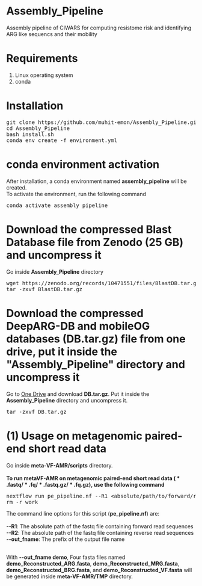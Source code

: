 # Assembly_Pipeline
Assembly pipeline of CIWARS for computing resistome risk and identifying ARG like sequencs and their mobility
# Requirements
<ol>
  <li>Linux operating system</li>
  <li>conda</li>
</ol>

# Installation
<pre>
git clone https://github.com/muhit-emon/Assembly_Pipeline.git
cd Assembly_Pipeline
bash install.sh
conda env create -f environment.yml
</pre>
# conda environment activation
After installation, a conda environment named <b>assembly_pipeline</b> will be created.<br>
To activate the environment, run the following command <br>
<pre>
conda activate assembly_pipeline
</pre>
# Download the compressed Blast Database file from Zenodo (25 GB) and uncompress it
Go inside <b>Assembly_Pipeline</b> directory
<pre>
wget https://zenodo.org/records/10471551/files/BlastDB.tar.gz
tar -zxvf BlastDB.tar.gz
</pre>

# Download the compressed DeepARG-DB and mobileOG databases (DB.tar.gz) file from one drive, put it inside the "Assembly_Pipeline" directory and uncompress it
Go to <a href="https://virginiatech-my.sharepoint.com/:u:/g/personal/muhitemon_vt_edu/EQjIpLhOmMVFotPRDiK5Id0BGQFVSVVbyEWOmRWiz-rYUA">One Drive</a> and download <b>DB.tar.gz</b>. Put it inside the <b>Assembly_Pipeline</b> directory and uncompress it.
<pre>
tar -zxvf DB.tar.gz
</pre>

# (1) Usage on metagenomic paired-end short read data
Go inside <b>meta-VF-AMR/scripts</b> directory. <br> <br>
<b>To run metaVF-AMR on metagenomic paired-end short read data (<span> &#42; </span>.fastq/<span> &#42; </span>.fq/<span> &#42; </span>.fastq.gz/<span> &#42; </span>.fq.gz), use the following command</b> <br>
<pre>
nextflow run pe_pipeline.nf --R1 &ltabsolute/path/to/forward/read/file&gt --R2 &ltabsolute/path/to/reverse/read/file&gt --out_fname &ltprefix of output file name&gt
rm -r work
</pre>
The command line options for this script (<b>pe_pipeline.nf</b>) are: <br><br>
<b>--R1</b>: The absolute path of the fastq file containing forward read sequences <br>
<b>--R2</b>: The absolute path of the fastq file containing reverse read sequences <br>
<b>--out_fname</b>: The prefix of the output file name <br><br>

With <b>--out_fname demo</b>, Four fasta files named <b>demo_Reconstructed_ARG.fasta</b>, <b>demo_Reconstructed_MRG.fasta</b>, <b>demo_Reconstructed_BRG.fasta</b>, and <b>demo_Reconstructed_VF.fasta</b> will be generated inside <b>meta-VF-AMR/TMP</b> directory. <br><br>
